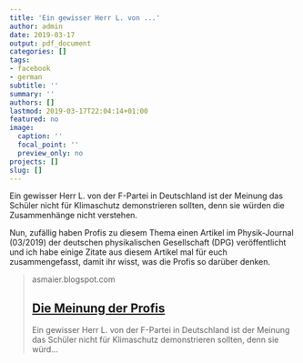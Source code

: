 ```yaml
---
title: 'Ein gewisser Herr L. von ...'
author: admin
date: 2019-03-17
output: pdf_document
categories: []
tags:
- facebook
- german
subtitle: ''
summary: ''
authors: []
lastmod: 2019-03-17T22:04:14+01:00
featured: no
image:
  caption: ''
  focal_point: ''
  preview_only: no
projects: []
slug: []
---
```

Ein gewisser Herr L. von der F-Partei in Deutschland ist der Meinung das Schüler nicht für Klimaschutz demonstrieren sollten, denn sie würden die Zusammenhänge nicht verstehen. 

Nun, zufällig haben Profis zu diesem Thema einen Artikel im Physik-Journal (03/2019) der deutschen physikalischen Gesellschaft (DPG) veröffentlicht und ich habe einige Zitate aus diesem Artikel mal für euch zusammengefasst, damit ihr wisst, was die Profis so darüber denken.
> asmaier.blogspot.com
> ## [Die Meinung der Profis](https://asmaier.blogspot.com/2019/03/die-meinung-der-profis.html)
>
> Ein gewisser Herr L. von der F-Partei in Deutschland ist der Meinung das Schüler nicht für Klimaschutz demonstrieren sollten, denn sie würd...

